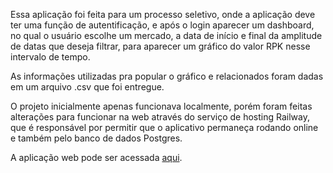Essa aplicação foi feita para um processo seletivo, onde a aplicação deve ter uma função de autentificação, e após o login aparecer um dashboard, no qual o usuário escolhe um mercado, a data de início e final da amplitude de datas que deseja filtrar, para aparecer um gráfico do valor RPK nesse intervalo de tempo.

As informações utilizadas pra popular o gráfico e relacionados foram dadas em um arquivo .csv que foi entregue.

O projeto inicialmente apenas funcionava localmente, porém foram feitas alterações para funcionar na web através do serviço de hosting Railway, que é responsável por permitir que o aplicativo permaneça rodando online e também pelo banco de dados Postgres.

A aplicação web pode ser acessada [aqui](https://casegol2025-production.up.railway.app/).
